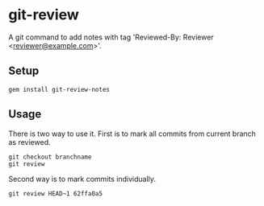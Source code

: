 # git-review


A git command to add notes with tag 'Reviewed-By: Reviewer \<reviewer@example.com\>'.

## Setup

    gem install git-review-notes

## Usage

There is two way to use it. First is to mark all commits from current branch as
reviewed.

    git checkout branchname
    git review

Second way is to mark commits individually.

    git review HEAD~1 62ffa0a5
